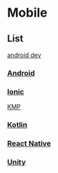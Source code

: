 # Mobile

## List

[android dev](android_dev.md)

### [Android](README_android.md)

### [Ionic](README_ionic)

[KMP](README_kmp.md)
### [Kotlin](README_kotlin.md)

### [React Native](README_react_native)

### [Unity](README_unity)
